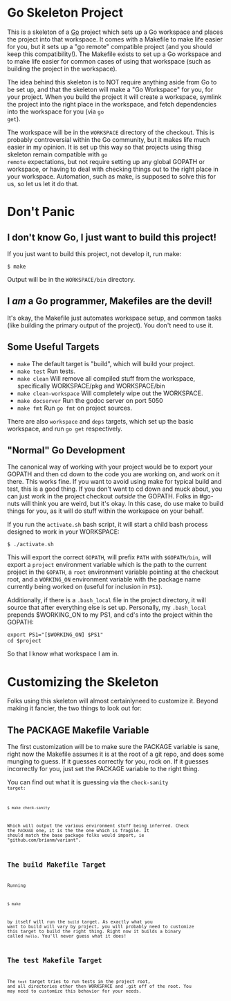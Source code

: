 # Go Skeleton Project

This is a skeleton of a [Go](http://golang.org/) project which sets up
a Go workspace and places the project into that workspace. It comes
with a Makefile to make life easier for you, but it sets up a "go
remote" compatible project (and you should keep this compatibility!).
The Makefile exists to set up a Go workspace and to make life easier
for common cases of using that workspace (such as building the project
in the workspace).

The idea behind this skeleton is to NOT require anything aside from Go
to be set up, and that the skeleton will make a "Go Workspace" for
you, for your project. When you build the project it will create a
workspace, symlink the project into the right place in the workspace,
and fetch dependencies into the workspace for you (via <code>go
get</code>).

The workspace will be in the <code>WORKSPACE</code> directory of the
checkout. This is probably controversial within the Go community, but
it makes life much easier in my opinion. It is set up this way so that
projects using thisg skeleton remain compatible with <code>go
remote</code> expectations, but not require setting up any global
GOPATH or workspace, or having to deal with checking things out to the
right place in your workspace. Automation, such as make, is supposed
to solve this for us, so let us let it do that.

# Don't Panic

## I don't know Go, I just want to build this project!

If you just want to build this project, not develop it, run make:

    $ make
    
Output will be in the <code>WORKSPACE/bin</code> directory.

## I *am* a Go programmer, Makefiles are the devil!

It's okay, the Makefile just automates workspace setup, and common
tasks (like building the primary output of the project). You don't
need to use it.

## Some Useful Targets

* <code>make</code> The default target is "build", which will build
  your project.
* <code>make test</code> Run tests.
* <code>make clean</code> Will remove all compiled stuff from the
  workspace, specifically WORKSPACE/pkg and WORKSPACE/bin
* <code>make clean-workspace</code> Will completely wipe out the
  WORKSPACE.
* <code>make docserver</code> Run the godoc server on port 5050
* <code>make fmt</code> Run <code>go fmt</code> on project sources. 

There are also <code>workspace</code> and <code>deps</code> targets,
which set up the basic workspace, and run <code>go get</code>
respectively.

## "Normal" Go Development

The canonical way of working with your project would be to export your
GOPATH and then cd down to the code you are working on, and work on it
there. This works fine. If you want to avoid using make for typical
build and test, this is a good thing. If you don't want to cd down and
muck about, you can just work in the project checkout *outside* the
GOPATH. Folks in #go-nuts will think you are weird, but it's okay. In
this case, do use make to build things for you, as it will do stuff
within the workspace on your behalf.

If you run the <code>activate.sh</code> bash script, it will start a
child bash process designed to work in your WORKSPACE:

    $ ./activate.sh
    
This will export the correct <code>GOPATH</code>, will prefix
<code>PATH</code> with <code>$GOPATH/bin</code>, will export a
<code>project</code> environment variable which is the path to the
current project in the <code>GOPATH</code>, a <code>root</code>
environment variable pointing at the checkout root, and a
<code>WORKING_ON</code> environment variable with the package name
currently being worked on (useful for inclusion in <code>PS1</code>).

Additionally, if there is a <code>.bash\_local</code> file in the
project directory, it will source that after everything else is set
up. Personally, my <code>.bash\_local</code> prepends $WORKING_ON to
my PS1, and cd's into the project within the GOPATH:

    export PS1="[$WORKING_ON] $PS1"
    cd $project
    
So that I know what workspace I am in.

# Customizing the Skeleton

Folks using this skeleton will almost certainlyneed to customize it.
Beyond making it fancier, the two things to look out for:

## The PACKAGE Makefile Variable 

The first customization will be to make sure the PACKAGE variable is
sane, right now the Makefile assumes it is at the root of a git repo,
and does some munging to guess. If it guesses correctly for you, rock
on. If it guesses incorrectly for you, just set the PACKAGE variable
to the right thing.

You can find out what it is guessing via the <code>check-sanity<code>
target:

    $ make check-sanity
    
Which will output the various environment stuff being inferred. Check
the <code>PACKAGE</code> one, it is the the one which is fragile. It
should match the base package folks would import, ie
"github.com/brianm/variant".

## The build Makefile Target

Running

    $ make
    
by itself will run the <code>build</code> target. As exactly what you
want to build will vary by project, you will probably need to
customize this target to build the right thing. Right now it builds a
binary called <code>hello</code>. You'll never guess what it does!

## The test Makefile Target

The <code>test</code> target tries to run tests in the project root,
and all directories other then WORKSPACE and .git off of the root. You
may need to customize this behavior for your needs.
